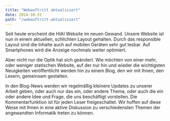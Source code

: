 ```yaml
---
title: "Webauftritt aktualisiert"
date: 2014-10-31
path: "/webauftritt-aktualisiert"
---
```


Seit heute erscheint die HIAI Website im neuen Gewand. Unsere Website ist nun in einem aktuellen, schlichten Layout gehalten. Durch das responsible Layout sind die Inhalte auch auf mobilen Geräten sehr gut lesbar. Auf Smartphones wird die Anzeige nochmals weiter optimiert.

Aber nicht nur die Optik hat sich geändert. Wie möchten von einer mehr, oder weniger statischen Website, auf der nur hin und wieder die wichtigsten Neuigkeiten veröffentlicht werden hin zu einem Blog, den wir mit Ihnen, den Lesern, gemeinsam gestalten.

In den Blog-News werden wir regelmäßig kleinere Updates zu unserer Arbeit geben, oder auch nur das ein, oder andere Thema, oder auch die ein oder andere Idee und Frage, die uns beschäftigt vorstellen. Die Kommentarfunktion ist für jeden Leser freigeschaltet. Wir hoffen auf diese Weise mit Ihnen in eine aktive Diskussion zu verschiedensten Themen der angewandten Informatik treten zu können.
